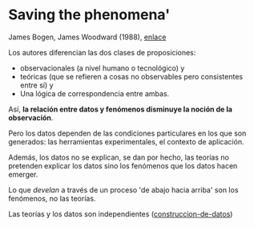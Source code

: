 # Saving the phenomena'

James Bogen, James Woodward (1988), [enlace](http://www.pitt.edu/~rtjbog/bogen/saving.pdf)

Los autores diferencian las dos clases de proposiciones:

* observacionales (a nivel humano o tecnológico) y
* teóricas (que se refieren a cosas no observables pero consistentes entre sí) y
* Una lógica de correspondencia entre ambas.

Así, **la relación entre datos y fenómenos disminuye la noción de la observación**.

Pero los datos dependen de las condiciones particulares en los que son generados: las herramientas experimentales, el contexto de aplicación.

Además, los datos no se explican, se dan por hecho, las teorías no pretenden explicar los datos sino los fenómenos que los datos hacen emerger.

Lo que *develan* a través de un proceso 'de abajo hacia arriba' son los fenómenos, no las teorías.

Las teorías y los datos son independientes ([construccion-de-datos](construccion-de-datos.md))
